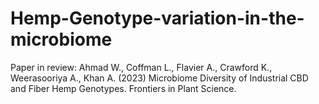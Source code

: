 # Hemp-Genotype-variation-in-the-microbiome
Paper in review: Ahmad W., Coffman L., Flavier A., Crawford K., Weerasooriya A., Khan A. (2023) Microbiome Diversity of Industrial CBD and Fiber Hemp Genotypes. Frontiers in Plant Science.
